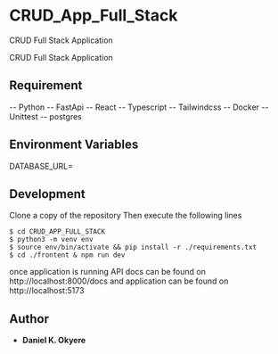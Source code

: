 # CRUD_App_Full_Stack
CRUD Full Stack Application

CRUD Full Stack Application 

## Requirement
-- Python
-- FastApi
-- React
-- Typescript
-- Tailwindcss
-- Docker
-- Unittest
-- postgres

## Environment Variables
DATABASE_URL=

## Development
Clone a copy of the repository
Then execute the following lines
```commandline
$ cd CRUD_APP_FULL_STACK
$ python3 -m venv env 
$ source env/bin/activate && pip install -r ./requirements.txt
$ cd ./frontent & npm run dev
```
once application is running API docs can be found on http://localhost:8000/docs
and application can be found on http://localhost:5173

## Author
- **Daniel K. Okyere**
